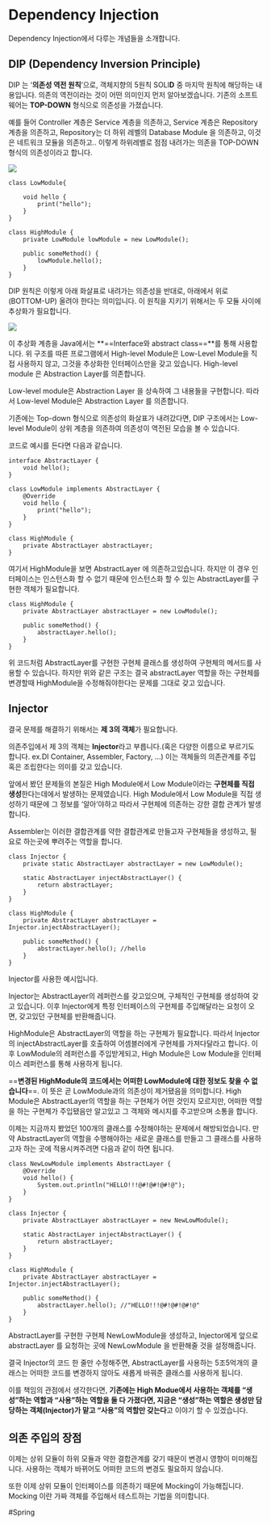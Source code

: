 # Dependency Injection

Dependency Injection에서 다루는 개념들을 소개합니다.

## DIP (Dependency Inversion Principle)

DIP 는 ‘**의존성 역전 원칙**’으로, 객체지향의 5원칙 SOLI**D** 중 마지막 원칙에 해당하는 내용입니다.
의존의 역전이라는 것이 어떤 의미인지 먼저 알아보겠습니다. 기존의 소프트웨어는 **TOP-DOWN** 형식으로 의존성을 가졌습니다.

예를 들어 Controller 계층은 Service 계층을 의존하고, Service 계층은 Repository 계층을 의존하고, Repository는 더 하위 레벨의 Database Module 을 의존하고, 이것은 네트워크 모듈을 의존하고.. 이렇게 하위레벨로 점점 내려가는 의존을 TOP-DOWN 형식의 의존성이라고 합니다.

[![](https://blog.kakaocdn.net/dn/b2N2pK/btsAzDvdfLO/KSEmO27l0EXWuiTTFECVKK/img.png)](https://blog.kakaocdn.net/dn/b2N2pK/btsAzDvdfLO/KSEmO27l0EXWuiTTFECVKK/img.png)

```
class LowModule{

	void hello {
		print("hello");
	}
}

class HighModule {
	private LowModule lowModule = new LowModule();

	public someMethod() {
		lowModule.hello();
	}
}
```

DIP 원칙은 이렇게 아래 화살표로 내려가는 의존성을 반대로, 아래에서 위로(BOTTOM-UP) 올려야 한다는 의미입니다. 이 원칙을 지키기 위해서는 두 모듈 사이에 추상화가 필요합니다.

[![](https://blog.kakaocdn.net/dn/olJ2Q/btsAw7qmaLP/Z6LDMilnDjxb9Mm1ctOTk1/img.png)](https://blog.kakaocdn.net/dn/olJ2Q/btsAw7qmaLP/Z6LDMilnDjxb9Mm1ctOTk1/img.png)

이 추상화 계층을 Java에서는 **==Interface와 abstract class==**를 통해 사용합니다. 위 구조를 따른 프로그램에서 High-level Module은 Low-Level Module을 직접 사용하지 않고, 그것을 추상화한 인터페이스만을 갖고 있습니다. High-level module 은 Abstraction Layer를 의존합니다.

Low-level module은 Abstraction Layer 을 상속하여 그 내용들을 구현합니다. 따라서 Low-level Module은 Abstraction Layer 를 의존합니다.

기존에는 Top-down 형식으로 의존성의 화살표가 내려갔다면, DIP 구조에서는 Low-level Module이 상위 계층을 의존하여 의존성이 역전된 모습을 볼 수 있습니다.

코드로 예시를 든다면 다음과 같습니다.

```
interface AbstractLayer {
	void hello();
}

class LowModule implements AbstractLayer {
	@Override
	void hello {
		print("hello");
	}
}

class HighModule {
	private AbstractLayer abstractLayer;
}
```

여기서 HighModule을 보면 AbstractLayer 에 의존하고있습니다. 하지만 이 경우 인터페이스는 인스턴스화 할 수 없기 때문에 인스턴스화 할 수 있는 AbstractLayer를 구현한 객체가 필요합니다.

```
class HighModule {
	private AbstractLayer abstractLayer = new LowModule();

	public someMethod() {
		abstractLayer.hello();
	}
}
```

위 코드처럼 AbstractLayer를 구현한 구현체 클래스를 생성하여 구현체의 메서드를 사용할 수 있습니다. 하지만 위와 같은 구조는 결국 abstractLayer 역할을 하는 구현체를 변경할때 HighModule을 수정해줘야한다는 문제를 그대로 갖고 있습니다.

## Injector

결국 문제를 해결하기 위해서는 **제 3의 객체**가 필요합니다.

의존주입에서 제 3의 객체는 **Injector**라고 부릅니다.(혹은 다양한 이름으로 부르기도 합니다. ex.DI Container, Assembler, Factory, …) 이는 객체들의 의존관계를 주입 혹은 조립한다는 의미를 갖고 있습니다.

앞에서 봤던 문제들의 본질은 High Module에서 Low Module이라는 **구현체를 직접 생성**한다는데에서 발생하는 문제였습니다. High Module에서 Low Module을 직접 생성하기 때문에 그 정보를 ‘알아’야하고 따라서 구현체에 의존하는 강한 결합 관계가 발생합니다.

Assembler는 이러한 결합관계를 약한 결합관계로 만들고자 구현체들을 생성하고, 필요로 하는곳에 뿌려주는 역할을 합니다.

```
class Injector {
	private static AbstractLayer abstractLayer = new LowModule();
	
	static AbstractLayer injectAbstractLayer() {
		return abstractLayer;
	}
}

class HighModule {
	private AbstractLayer abstractLayer = Injector.injectAbstractLayer();

	public someMethod() {
		abstractLayer.hello(); //hello
	}
}
```

Injector를 사용한 예시입니다.

Injector는 AbstractLayer의 레퍼런스를 갖고있으며, 구체적인 구현체를 생성하여 갖고 있습니다. 이후 Injector에게 특정 인터페이스의 구현체를 주입해달라는 요청이 오면, 갖고있던 구현체를 반환해줍니다.

HighModule은 AbstractLayer의 역할을 하는 구현체가 필요합니다. 따라서 Injector의 injectAbstractLayer를 호출하여 어셈블러에게 구현체를 가져다달라고 합니다. 이후 LowModule의 레퍼런스를 주입받게되고, High Module은 Low Module을 인터페이스 레퍼런스를 통해 사용하게 됩니다.

==**변경된 HighModule의 코드에서는 어떠한 LowModule에 대한 정보도 찾을 수 없습니다**==. 이 뜻은 곧 LowModule과의 의존성이 제거됐음을 의미합니다. High Module은 AbstractLayer의 역할을 하는 구현체가 어떤 것인지 모르지만, 어떠한 역할을 하는 구현체가 주입됐음만 알고있고 그 객체와 메시지를 주고받으며 소통을 합니다.

이제는 지금까지 봤었던 100개의 클래스를 수정해야하는 문제에서 해방되었습니다. 만약 AbstractLayer의 역할을 수행해야하는 새로운 클래스를 만들고 그 클래스를 사용하고자 하는 곳에 적용시켜주려면 다음과 같이 하면 됩니다.

```
class NewLowModule implements AbstractLayer {
	@Override
	void hello() {
		System.out.println("HELLO!!!@#!@#!@#!@");
	}
}

class Injector {
	private AbstractLayer abstractLayer = new NewLowModule();
	
	static AbstractLayer injectAbstractLayer() {
		return abstractLayer;
	}
}

class HighModule {
	private AbstractLayer abstractLayer = Injector.injectAbstractLayer();

	public someMethod() {
		abstractLayer.hello(); //"HELLO!!!@#!@#!@#!@"
	}
}
```

AbstractLayer를 구현한 구현체 NewLowModule을 생성하고, Injector에게 앞으로 abstractLayer 를 요청하는 곳에 NewLowModule 을 반환해줄 것을 설정해줍니다.

결국 Injector의 코드 한 줄만 수정해주면, AbstractLayer를 사용하는 5조5억개의 클래스는 어떠한 코드를 변경하지 않아도 새롭게 바꿔준 클래스를 사용하게 됩니다.

이를 책임의 관점에서 생각한다면, **기존에는 High Modue에서 사용하는 객체를 “생성”하는 역할과 “사용”하는 역할을 둘 다 가졌다면, 지금은 “생성”하는 역할은 생성만 담당하는 객체(Injector)가 맡고 “사용”의 역할만 갖는다**고 이야기 할 수 있겠습니다.

## 의존 주입의 장점

이제는 상위 모듈이 하위 모듈과 약한 결합관계를 갖기 때문이 변경시 영향이 미미해집니다. 사용하는 객체가 바뀌어도 어떠한 코드의 변경도 필요하지 않습니다.

또한 이제 상위 모듈이 인터페이스를 의존하기 때문에 Mocking이 가능해집니다. Mocking 이란 가짜 객체를 주입해서 테스트하는 기법을 의미합니다.

#Spring